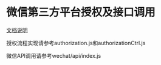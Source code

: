# 微信第三方平台授权及接口调用

[文档说明](https://open.weixin.qq.com/cgi-bin/showdocument?action=dir_list&t=resource/res_list&verify=1&id=open1453779503&token=&lang=zh_CN)

授权流程实现请参考authorization.js和authorizationCtrl.js

微信API调用请参考wechat/api/index.js
